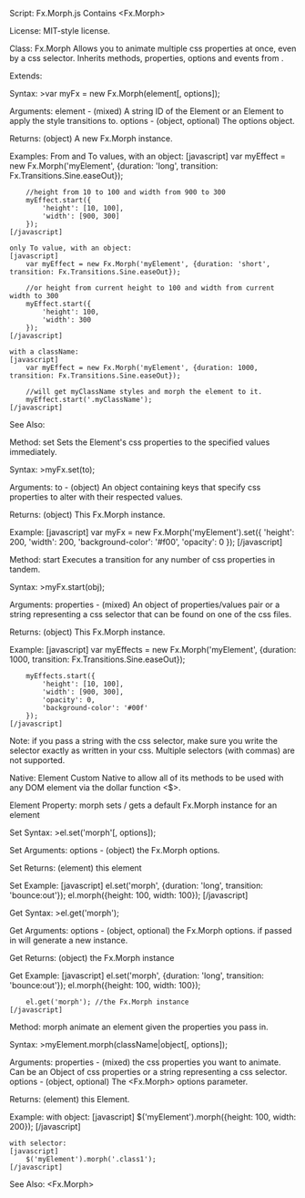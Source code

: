Script: Fx.Morph.js
	Contains <Fx.Morph>

License:
	MIT-style license.


Class: Fx.Morph
	Allows you to animate multiple css properties at once, even by a css selector. Inherits methods, properties, options and events from <Fx>.

Extends:
	<Fx>

Syntax:
	>var myFx = new Fx.Morph(element[, options]);

Arguments:
	element - (mixed) A string ID of the Element or an Element to apply the style transitions to.
	options - (object, optional) The <Fx> options object.

Returns:
	(object) A new Fx.Morph instance.

Examples:
	From and To values, with an object:
	[javascript]
		var myEffect = new Fx.Morph('myElement', {duration: 'long', transition: Fx.Transitions.Sine.easeOut});

		//height from 10 to 100 and width from 900 to 300
		myEffect.start({
			'height': [10, 100],
			'width': [900, 300]
		});
	[/javascript]

	only To value, with an object:
	[javascript]
		var myEffect = new Fx.Morph('myElement', {duration: 'short', transition: Fx.Transitions.Sine.easeOut});

		//or height from current height to 100 and width from current width to 300
		myEffect.start({
			'height': 100,
			'width': 300
		});
	[/javascript]

	with a className:
	[javascript]
		var myEffect = new Fx.Morph('myElement', {duration: 1000, transition: Fx.Transitions.Sine.easeOut});

		//will get myClassName styles and morph the element to it.
		myEffect.start('.myClassName');
	[/javascript]

See Also:
	<Fx>



Method: set
	Sets the Element's css properties to the specified values immediately.

Syntax:
	>myFx.set(to);

Arguments:
	to - (object) An object containing keys that specify css properties to alter with their respected values.

Returns:
	(object) This Fx.Morph instance.

Example:
	[javascript]
		var myFx = new Fx.Morph('myElement').set({
			'height': 200,
			'width': 200,
			'background-color': '#f00',
			'opacity': 0
		});
	[/javascript]




Method: start
	Executes a transition for any number of css properties in tandem.

Syntax:
	>myFx.start(obj);

Arguments:
	properties - (mixed) An object of properties/values pair or a string representing a css selector that can be found on one of the css files.

Returns:
	(object) This Fx.Morph instance.

Example:
	[javascript]
		var myEffects = new Fx.Morph('myElement', {duration: 1000, transition: Fx.Transitions.Sine.easeOut});

		myEffects.start({
			'height': [10, 100],
			'width': [900, 300],
			'opacity': 0,
			'background-color': '#00f'
		});
	[/javascript]

Note:
	if you pass a string with the css selector, make sure you write the selector exactly as written in your css.
	Multiple selectors (with commas) are not supported.


Native: Element
	Custom Native to allow all of its methods to be used with any DOM element via the dollar function <$>.



Element Property: morph
	sets / gets a default Fx.Morph instance for an element

Set Syntax:
	>el.set('morph'[, options]);

Set Arguments:
	options - (object) the Fx.Morph options.

Set Returns:
	(element) this element

Set Example:
	[javascript]
		el.set('morph', {duration: 'long', transition: 'bounce:out'});
		el.morph({height: 100, width: 100});
	[/javascript]

Get Syntax:
	>el.get('morph');

Get Arguments:
	options - (object, optional) the Fx.Morph options. if passed in will generate a new instance.

Get Returns:
	(object) the Fx.Morph instance

Get Example:
	[javascript]
		el.set('morph', {duration: 'long', transition: 'bounce:out'});
		el.morph({height: 100, width: 100});

		el.get('morph'); //the Fx.Morph instance
	[/javascript]



Method: morph
	animate an element given the properties you pass in.

Syntax:
	>myElement.morph(className|object[, options]);

Arguments:
	properties - (mixed) the css properties you want to animate. Can be an Object of css properties or a string representing a css selector.
	options - (object, optional) The <Fx.Morph> options parameter.

Returns:
	(element) this Element.

Example:
	with object:
	[javascript]
		$('myElement').morph({height: 100, width: 200});
	[/javascript]

	with selector:
	[javascript]
		$('myElement').morph('.class1');
	[/javascript]

See Also:
	<Fx.Morph>
